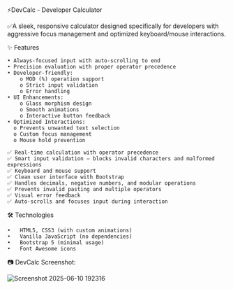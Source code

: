 ⚡DevCalc - Developer Calculator 

   ✅A sleek, responsive calculator designed specifically for developers with aggressive focus management and optimized keyboard/mouse interactions.

✨ Features

    • Always-focused input with auto-scrolling to end
    • Precision evaluation with proper operator precedence
    • Developer-friendly:
        o MOD (%) operation support
        o Strict input validation
        o Error handling
    • UI Enhancements:
        o Glass morphism design
        o Smooth animations
        o Interactive button feedback
    • Optimized Interactions:
      o Prevents unwanted text selection
      o Custom focus management
      o Mouse hold prevention
    
    ✅ Real-time calculation with operator precedence
    ✅ Smart input validation — blocks invalid characters and malformed expressions
    ✅ Keyboard and mouse support
    ✅ Clean user interface with Bootstrap
    ✅ Handles decimals, negative numbers, and modular operations
    ✅ Prevents invalid pasting and multiple operators
    ✅ Visual error feedback
    ✅ Auto-scrolls and focuses input during interaction

🛠️ Technologies

    •	HTML5, CSS3 (with custom animations)
    •	Vanilla JavaScript (no dependencies)
    •	Bootstrap 5 (minimal usage)
    •	Font Awesome icons




📷 DevCalc Screenshot:

 ![Screenshot 2025-06-10 192316](https://github.com/user-attachments/assets/ab31507e-ad67-4e20-87d7-d8197d794419)
